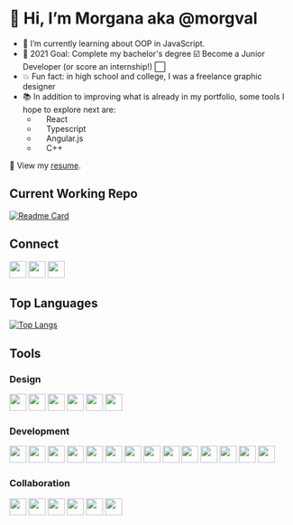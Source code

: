 # 👋 Hi, I’m Morgana aka @morgval
- 🌱 I’m currently learning about OOP in JavaScript.
- 🥅 2021 Goal: Complete my bachelor's degree ☑️ Become a Junior Developer (or score an internship!) ⬜
- 💥 Fun fact: in high school and college, I was a freelance graphic designer
- 📚 In addition to improving what is already in my portfolio, some tools I hope to explore next are:
  * [<img height="14" width="14" src="https://cdn.jsdelivr.net/npm/simple-icons@v5/icons/react.svg" />](https://www.reactjs.org)  React
  * [<img height="14" width="14" src="https://cdn.jsdelivr.net/npm/simple-icons@v5/icons/typescript.svg" />](https://www.typescriptlang.org)  Typescript 
  * [<img height="14" width="14" src="https://cdn.jsdelivr.net/npm/simple-icons@v5/icons/angularjs.svg" />](https://www.angularjs.org)  Angular.js 
  * [<img height="14" width="14" src="https://cdn.jsdelivr.net/npm/simple-icons@v5/icons/cplusplus.svg" />](https://www.cplusplus.com)  C++

📃 View my [resume](https://morganaval.notion.site/Morgana-Val-eb08d6e601924ca2963c59f242514500).

## Current Working Repo
<!-- insert current working repo widget  -->
[![Readme Card](https://github-readme-stats.vercel.app/api/pin/?username=morgval&repo=Student-Records-Dashboard)](https://github.com/morgval/100-days-of-code)


## Connect
<!-- insert social links -->
[<img height="30" width="30" src="https://cdn.jsdelivr.net/npm/simple-icons@v5/icons/linkedin.svg" />](https://www.linkedin.com/in/morgana-val-17930b133/)
[<img height="30" width="30" src="https://cdn.jsdelivr.net/npm/simple-icons@v5/icons/instagram.svg" />](https://www.instagram.com/morg_val/)
[<img height="30" width="30" src="https://cdn.jsdelivr.net/npm/simple-icons@v5/icons/twitter.svg" />](https://twitter.com/morg_val)

## Top Languages
<!-- insert top languages widget -->
[![Top Langs](https://github-readme-stats.vercel.app/api/top-langs/?username=morgval)](https://github.com/anuraghazra/github-readme-stats)


## Tools
<!-- insert tool icons and links -->
### Design
<img height="30" width="30" src="https://cdn.jsdelivr.net/npm/simple-icons@v5/icons/adobeillustrator.svg"/>
<img height="30" width="30" src="https://cdn.jsdelivr.net/npm/simple-icons@v5/icons/adobeindesign.svg"/>
<img height="30" width="30" src="https://cdn.jsdelivr.net/npm/simple-icons@v5/icons/adobephotoshop.svg"/>
<img height="30" width="30" src="https://cdn.jsdelivr.net/npm/simple-icons@v5/icons/adobedreamweaver.svg"/>
<img height="30" width="30" src="https://cdn.jsdelivr.net/npm/simple-icons@v5/icons/canva.svg"/>
<img height="30" width="30" src="https://cdn.jsdelivr.net/npm/simple-icons@v5/icons/figma.svg"/>

### Development
<img height="30" width="30" src="https://cdn.jsdelivr.net/npm/simple-icons@v5/icons/apachemaven.svg"/>
<img height="30" width="30" src="https://cdn.jsdelivr.net/npm/simple-icons@v5/icons/apachenetbeanside.svg"/>
<img height="30" width="30" src="https://cdn.jsdelivr.net/npm/simple-icons@v5/icons/atom.svg"/>
<img height="30" width="30" src="https://cdn.jsdelivr.net/npm/simple-icons@v5/icons/cplusplus.svg"/>
<img height="30" width="30" src="https://cdn.jsdelivr.net/npm/simple-icons@v5/icons/eclipseide.svg"/>
<img height="30" width="30" src="https://cdn.jsdelivr.net/npm/simple-icons@v5/icons/intellijidea.svg"/>
<img height="30" width="30" src="https://cdn.jsdelivr.net/npm/simple-icons@v5/icons/java.svg"/>
<img height="30" width="30" src="https://cdn.jsdelivr.net/npm/simple-icons@v5/icons/javascript.svg"/>
<img height="30" width="30" src="https://cdn.jsdelivr.net/npm/simple-icons@v5/icons/jetbrains.svg"/>
<img height="30" width="30" src="https://cdn.jsdelivr.net/npm/simple-icons@v5/icons/jupyter.svg"/>
<img height="30" width="30" src="https://cdn.jsdelivr.net/npm/simple-icons@v5/icons/mongodb.svg"/>
<img height="30" width="30" src="https://cdn.jsdelivr.net/npm/simple-icons@v5/icons/mysql.svg"/>
<img height="30" width="30" src="https://cdn.jsdelivr.net/npm/simple-icons@v5/icons/opengl.svg"/>
<img height="30" width="30" src="https://cdn.jsdelivr.net/npm/simple-icons@v5/icons/python.svg"/>

### Collaboration
<img height="30" width="30" src="https://cdn.jsdelivr.net/npm/simple-icons@v5/icons/bitbucket.svg"/>
<img height="30" width="30" src="https://cdn.jsdelivr.net/npm/simple-icons@v5/icons/git.svg"/>
<img height="30" width="30" src="https://cdn.jsdelivr.net/npm/simple-icons@v5/icons/github.svg"/>
<img height="30" width="30" src="https://cdn.jsdelivr.net/npm/simple-icons@v5/icons/notion.svg"/>
<img height="30" width="30" src="https://cdn.jsdelivr.net/npm/simple-icons@v5/icons/powerbi.svg"/>
<img height="30" width="30" src="https://cdn.jsdelivr.net/npm/simple-icons@v5/icons/prezi.svg"/>

<!---
morgval/morgval is a ✨ special ✨ repository because its `README.md` (this file) appears on your GitHub profile.
You can click the Preview link to take a look at your changes.
--->
